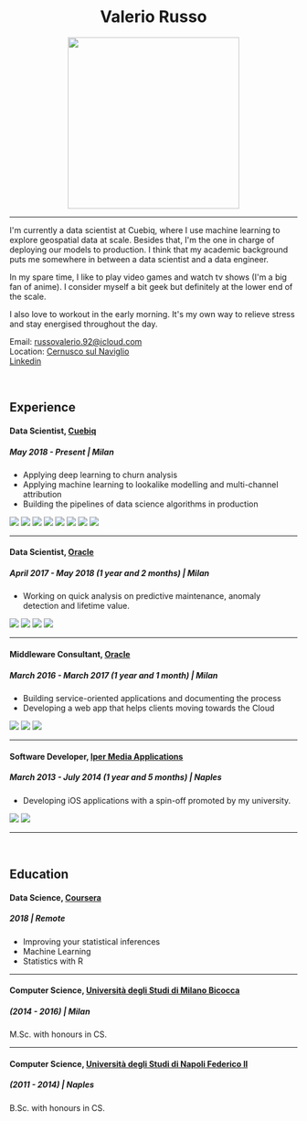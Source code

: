 <div align="center"><h1>Valerio Russo</h1><img src="picture.png" width="300px" height="300px"></div>

---

I'm currently a data scientist at Cuebiq, where I use machine learning to explore geospatial data at scale. Besides that, I'm the one in charge of deploying our models to production. I think that my academic background puts me somewhere in between a data scientist and a data engineer.

In my spare time, I like to play video games and watch tv shows (I'm a big fan of anime). I consider myself a bit geek but definitely at the lower end of the scale.

I also love to workout in the early morning. It's my own way to relieve stress and stay energised throughout the day.

Email: [russovalerio.92@icloud.com](mailto:russovalerio.92@icloud.com)  
Location: [Cernusco sul Naviglio](https://goo.gl/maps/s1sKSPhFboDjP5v87)  
[Linkedin](https://www.linkedin.com/in/-vrusso/)

<br/>

## Experience

#### Data Scientist, [Cuebiq](https://www.cuebiq.com/)
##### May 2018 - Present | Milan

- Applying deep learning to churn analysis
- Applying machine learning to lookalike modelling and multi-channel attribution
- Building the pipelines of data science algorithms in production

<img src="https://img.shields.io/static/v1?style=flat-square&label=&message=R&color=327df6"> <img src="https://img.shields.io/static/v1?style=flat-square&label=&message=Python&color=327df6"> <img src="https://img.shields.io/static/v1?style=flat-square&label=&message=Keras&color=327df6"> <img src="https://img.shields.io/static/v1?style=flat-square&label=&message=Spark&color=327df6"> <img src="https://img.shields.io/static/v1?style=flat-square&label=&message=AWS&color=327df6"> <img src="https://img.shields.io/static/v1?style=flat-square&label=&message=Airflow&color=327df6"> <img src="https://img.shields.io/static/v1?style=flat-square&label=&message=SQL&color=327df6"> <img src="https://img.shields.io/static/v1?style=flat-square&label=&message=Presto&color=327df6">

---

#### Data Scientist, [Oracle](https://www.oracle.com/)
##### April 2017 - May 2018 (1 year and 2 months) | Milan

- Working on quick analysis on predictive maintenance, anomaly detection and lifetime value.

<img src="https://img.shields.io/static/v1?style=flat-square&label=&message=R&color=327df6"> <img src="https://img.shields.io/static/v1?style=flat-square&label=&message=Python&color=327df6"> <img src="https://img.shields.io/static/v1?style=flat-square&label=&message=Hadoop&color=327df6"> <img src="https://img.shields.io/static/v1?style=flat-square&label=&message=SQL&color=327df6">

---

#### Middleware Consultant, [Oracle](https://www.oracle.com/)
##### March 2016 - March 2017 (1 year and 1 month) | Milan

- Building service-oriented applications and documenting the process
- Developing a web app that helps clients moving towards the Cloud

<img src="https://img.shields.io/static/v1?style=flat-square&label=&message=Oracle%20SOA&color=327df6"> <img src="https://img.shields.io/static/v1?style=flat-square&label=&message=Node&color=327df6"> <img src="https://img.shields.io/static/v1?style=flat-square&label=&message=SQL&color=327df6">

---

#### Software Developer, [Iper Media Applications](https://www.imapps.it/)
##### March 2013 - July 2014 (1 year and 5 months) | Naples

- Developing iOS applications with a spin-off promoted by my university.

<img src="https://img.shields.io/static/v1?style=flat-square&label=&message=Objective-C&color=327df6"> <img src="https://img.shields.io/static/v1?style=flat-square&label=&message=Swift&color=327df6">

---

<br/>

## Education

#### Data Science, [Coursera](https://www.coursera.org/)
##### 2018 | Remote

- Improving your statistical inferences
- Machine Learning
- Statistics with R

---

#### Computer Science, [Università degli Studi di Milano Bicocca](https://en.unimib.it)
##### (2014 - 2016) | Milan

M.Sc. with honours in CS.

---

#### Computer Science, [Università degli Studi di Napoli Federico II](https://www.unina.it/en_GB/)
##### (2011 - 2014) | Naples

B.Sc. with honours in CS.
